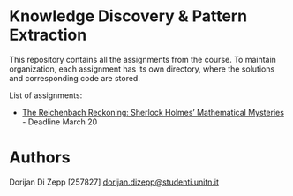 # Knowledge Discovery & Pattern Extraction 

This repository contains all the assignments from the course. To maintain organization, each assignment has its own directory, where the solutions and corresponding code are stored.

List of assignments:
- [The Reichenbach Reckoning: Sherlock Holmes’ Mathematical Mysteries](reichenbach/README.md) - Deadline March 20

# Authors
Dorijan Di Zepp [257827] dorijan.dizepp@studenti.unitn.it